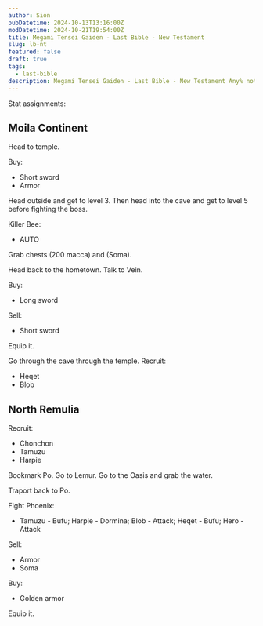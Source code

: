 ```yaml
---
author: Sion
pubDatetime: 2024-10-13T13:16:00Z
modDatetime: 2024-10-21T19:54:00Z
title: Megami Tensei Gaiden - Last Bible - New Testament
slug: lb-nt
featured: false
draft: true
tags:
  - last-bible
description: Megami Tensei Gaiden - Last Bible - New Testament Any% notes.
---
```


Stat assignments:

## Moila Continent

Head to temple.

Buy:

- Short sword
- Armor

Head outside and get to level 3. Then head into the cave and get to level 5 before fighting the boss.

Killer Bee:

- AUTO

Grab chests (200 macca) and (Soma).

Head back to the hometown. Talk to Vein.

Buy:

- Long sword

Sell:

- Short sword

Equip it.

Go through the cave through the temple. Recruit:

- Heqet
- Blob

## North Remulia

Recruit:

- Chonchon
- Tamuzu
- Harpie

Bookmark Po. Go to Lemur. Go to the Oasis and grab the water.

Traport back to Po.

Fight Phoenix:

- Tamuzu - Bufu; Harpie - Dormina; Blob - Attack; Heqet - Bufu; Hero - Attack

Sell:

- Armor
- Soma

Buy:

- Golden armor

Equip it.
